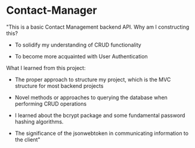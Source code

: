 # Contact-Manager

"This is a basic Contact Management backend API. Why am I constructing this?
- To solidify my understanding of CRUD functionality 

- To become more acquainted with User Authentication


What I learned from this project:
- The proper approach to structure my project, which is the MVC structure for most backend projects

- Novel methods or approaches to querying the database when performing CRUD operations

- I learned about the bcrypt package and some fundamental password hashing algorithms.

- The significance of the jsonwebtoken in communicating information to the client"
